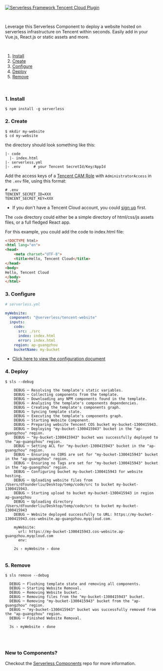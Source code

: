 [![Serverless Framework Tencent Cloud Plugin](https://s3.amazonaws.com/assets.general.serverless.com/component_website_tencent/readme-website-tencent-serverless.png)](http://serverless.com)

&nbsp;

Leverage this Serverless Component to deploy a website hosted on serverless infrastructure on Tencent within seconds.  Easily add in your Vue.js, React.js or static assets and more.

&nbsp;

1. [Install](#1-install)
2. [Create](#2-create)
3. [Configure](#3-configure)
4. [Deploy](#4-deploy)
5. [Remove](#5-remove)

&nbsp;

### 1. Install

```console
$ npm install -g serverless
```

### 2. Create

```console
$ mkdir my-website
$ cd my-website
```

the directory should look something like this:


```
|- code
  |- index.html
|- serverless.yml
|- .env      # your Tencent SecretId/Key/AppId

```
Add the access keys of a [Tencent CAM Role](https://console.cloud.tencent.com/cam/capi) with `AdministratorAccess` in the `.env` file, using this format: 

```
# .env
TENCENT_SECRET_ID=XXX
TENCENT_SECRET_KEY=XXX
```
* If you don't have a Tencent Cloud account, you could [sign up](https://intl.cloud.tencent.com/register) first. 

The `code` directory could either be a simple directory of html/css/js assets files, or a full fledged React app.

For this example, you could add the code to index.html file: 
```html
<!DOCTYPE html>
<html lang="en">
<head>
    <meta charset="UTF-8">
    <title>Hello, Tencent Cloud</title>
</head>
<body>
Hello, Tencent Cloud
</body>
</html>

```

### 3. Configure

```yml
# serverless.yml

myWebsite:
  component: "@serverless/tencent-website"
  inputs:
    code:
      src: ./src
      index: index.html
      error: index.html
    region: ap-guangzhou
    bucketName: my-bucket

```

* [Click here to view the configuration document](https://github.com/serverless-tencent/tencent-website/blob/master/docs/configure.md)



### 4. Deploy

```console
$ sls --debug
  
    DEBUG ─ Resolving the template's static variables.
    DEBUG ─ Collecting components from the template.
    DEBUG ─ Downloading any NPM components found in the template.
    DEBUG ─ Analyzing the template's components dependencies.
    DEBUG ─ Creating the template's components graph.
    DEBUG ─ Syncing template state.
    DEBUG ─ Executing the template's components graph.
    DEBUG ─ Starting Website Component.
    DEBUG ─ Preparing website Tencent COS bucket my-bucket-1300415943.
    DEBUG ─ Deploying "my-bucket-1300415943" bucket in the "ap-guangzhou" region.
    DEBUG ─ "my-bucket-1300415943" bucket was successfully deployed to the "ap-guangzhou" region.
    DEBUG ─ Setting ACL for "my-bucket-1300415943" bucket in the "ap-guangzhou" region.
    DEBUG ─ Ensuring no CORS are set for "my-bucket-1300415943" bucket in the "ap-guangzhou" region.
    DEBUG ─ Ensuring no Tags are set for "my-bucket-1300415943" bucket in the "ap-guangzhou" region.
    DEBUG ─ Configuring bucket my-bucket-1300415943 for website hosting.
    DEBUG ─ Uploading website files from /Users/dfounderliu/Desktop/temp/code/src to bucket my-bucket-1300415943.
    DEBUG ─ Starting upload to bucket my-bucket-1300415943 in region ap-guangzhou
    DEBUG ─ Uploading directory /Users/dfounderliu/Desktop/temp/code/src to bucket my-bucket-1300415943
    DEBUG ─ Website deployed successfully to URL: https://my-bucket-1300415943.cos-website.ap-guangzhou.myqcloud.com.
  
    myWebsite: 
      url: https://my-bucket-1300415943.cos-website.ap-guangzhou.myqcloud.com
      env: 
  
    2s › myWebsite › done


```


### 5. Remove
```text
$ sls remove --debug

  DEBUG ─ Flushing template state and removing all components.
  DEBUG ─ Starting Website Removal.
  DEBUG ─ Removing Website bucket.
  DEBUG ─ Removing files from the "my-bucket-1300415943" bucket.
  DEBUG ─ Removing "my-bucket-1300415943" bucket from the "ap-guangzhou" region.
  DEBUG ─ "my-bucket-1300415943" bucket was successfully removed from the "ap-guangzhou" region.
  DEBUG ─ Finished Website Removal.

  3s › myWebsite › done


```

&nbsp;

### New to Components?

Checkout the [Serverless Components](https://github.com/serverless/components) repo for more information.
